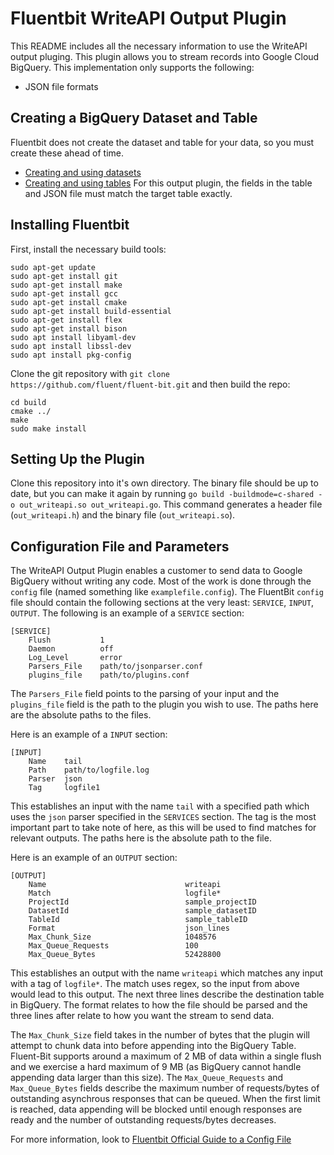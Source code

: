 # Fluentbit WriteAPI Output Plugin

This README includes all the necessary information to use the WriteAPI output pluging. This plugin allows you to stream records into Google Cloud BigQuery. This implementation only supports the following:
- JSON file formats

## Creating a BigQuery Dataset and Table
Fluentbit does not create the dataset and table for your data, so you must create these ahead of time. 
- [Creating and using datasets](https://cloud.google.com/bigquery/docs/datasets)
- [Creating and using tables](https://cloud.google.com/bigquery/docs/tables)
For this output plugin, the fields in the table and JSON file must match the target table exactly.

## Installing Fluentbit
First, install the necessary build tools:
```
sudo apt-get update
sudo apt-get install git
sudo apt-get install make
sudo apt-get install gcc
sudo apt-get install cmake
sudo apt-get install build-essential
sudo apt-get install flex
sudo apt-get install bison
sudo apt install libyaml-dev
sudo apt install libssl-dev
sudo apt install pkg-config
```

Clone the git repository with `git clone  https://github.com/fluent/fluent-bit.git` and then build the repo:
```
cd build
cmake ../
make
sudo make install
```

## Setting Up the Plugin
Clone this repository into it's own directory. The binary file should be up to date, but you can make it again by running `go build -buildmode=c-shared -o out_writeapi.so out_writeapi.go`. This command generates a header file (`out_writeapi.h`) and the binary file (`out_writeapi.so`).

## Configuration File and Parameters
The WriteAPI Output Plugin enables a customer to send data to Google BigQuery without writing any code. Most of the work is done through the `config` file (named something like `examplefile.config`). The FluentBit `config` file should contain the following sections at the very least: `SERVICE`, `INPUT`, `OUTPUT`. The following is an example of a `SERVICE` section:
```
[SERVICE]
    Flush           1
    Daemon          off
    Log_Level       error
    Parsers_File    path/to/jsonparser.conf
    plugins_file    path/to/plugins.conf
```
The `Parsers_File` field points to the parsing of your input and the `plugins_file` field is the path to the plugin you wish to use. The paths here are the absolute paths to the files.

Here is an example of a `INPUT` section:
```
[INPUT]
    Name    tail
    Path    path/to/logfile.log
    Parser  json
    Tag     logfile1
```
This establishes an input with the name `tail` with a specified path which uses the `json` parser specified in the `SERVICES` section. The tag is the most important part to take note of here, as this will be used to find matches for relevant outputs. The paths here is the absolute path to the file. 

Here is an example of an `OUTPUT` section:
```
[OUTPUT]
    Name                               writeapi
    Match                              logfile*
    ProjectId                          sample_projectID
    DatasetId                          sample_datasetID
    TableId                            sample_tableID
    Format                             json_lines
    Max_Chunk_Size                     1048576
    Max_Queue_Requests                 100
    Max_Queue_Bytes                    52428800
```
This establishes an output with the name `writeapi` which matches any input with a tag of `logfile*`. The match uses regex, so the input from above would lead to this output. The next three lines describe the destination table in BigQuery. The format relates to how the file should be parsed and the three lines after relate to how you want the stream to send data.

The `Max_Chunk_Size` field takes in the number of bytes that the plugin will attempt to chunk data into before appending into the BigQuery Table. Fluent-Bit supports around a maximum of 2 MB of data within a single flush and we exercise a hard maximum of 9 MB (as BigQuery cannot handle appending data larger than this size). The `Max_Queue_Requests` and `Max_Queue_Bytes` fields describe the maximum number of requests/bytes of outstanding asynchrous responses that can be queued. When the first limit is reached, data appending will be blocked until enough responses are ready and the number of outstanding requests/bytes decreases.  

For more information, look to [Fluentbit Official Guide to a Config File](https://docs.fluentbit.io/manual/administration/configuring-fluent-bit/classic-mode/configuration-file)
